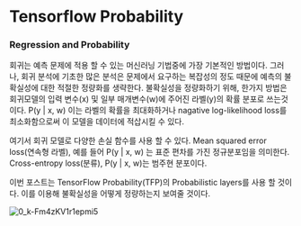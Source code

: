 # Tensorflow Probability

### Regression and Probability
  회귀는 예측 문제에 적용 할 수 있는 머신러닝 기법중에 가장 기본적인 방법이다. 그러나, 회귀 분석에 기초한 많은 분석은 문제에서 요구하는 복잡성의 정도 때문에 예측의 불확실성에 대한 적절한 정량화를 생략한다.
  불확실성을 정량화하기 위해, 한가지 방법은 회귀모델의 입력 변수(x) 및 일부 매개변수(w)에 주어진 라벨(y)의 확률 분포로 쓰는것이다. P(y | x, w)
  이는 라벨의 확률을 최대화하거나 nagative log-likelihood loss를 최소화함으로써 이 모델을 데이터에 적삽시킬 수 있다.
  
  여기서 회귀 모델로 다양한 손실 함수를 사용 할 수 있다. 
  Mean squared error loss(연속형 라벨), 예를 들어 P(y | x, w) 는 표준 편차를 가진 정규분포임을 의미한다. 
  Cross-entropy loss(분류),  P(y | x, w)는 범주현 분포이다.
  
  이번 포스트는 TensorFlow Probability(TFP)의 Probabilistic layers를 사용 할 것이다. 이를 이용해 불확실성을 어떻게 정량하는지 보여줄 것이다.

![0_k-Fm4zKV1r1epmi5](https://user-images.githubusercontent.com/46980536/77918279-9cf39b80-72d6-11ea-8fb9-fbdc9908be71.gif)
